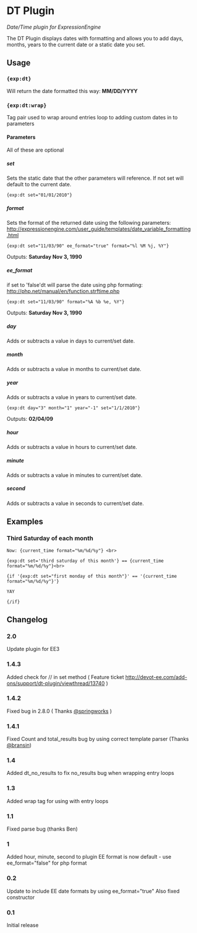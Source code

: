 # DT Plugin

*Date/Time plugin for ExpressionEngine*

The DT Plugin displays dates with formatting and allows you to add days, months, years to the current date or a static date you set.

## Usage

### `{exp:dt}`

Will return the date formatted this way: **MM/DD/YYYY**

### `{exp:dt:wrap}`

Tag pair used to wrap around entries loop to adding custom dates in to parameters

#### Parameters

All of these are optional

##### set 

Sets the static date that the other parameters will reference. If not set will default to the current date.

    {exp:dt set="01/01/2010"}

##### format

Sets the format of the returned date using the  following parameters: http://expressionengine.com/user_guide/templates/date_variable_formatting.html
  
    {exp:dt set="11/03/90" ee_format="true" format="%l %M %j, %Y"}

Outputs: **Saturday Nov 3, 1990**

##### ee_format

if set to 'false'dt will parse the date using php formating: http://php.net/manual/en/function.strftime.php 
   
    {exp:dt set="11/03/90" format="%A %b %e, %Y"}

Outputs: **Saturday Nov 3, 1990**
    
##### day
  
  Adds or subtracts a value in days to current/set date.

##### month
  
  Adds or subtracts a value in months to current/set date.

##### year
 
  Adds or subtracts a value in years to current/set date.

    {exp:dt day="3" month="1" year="-1" set="1/1/2010"}

Outputs: **02/04/09**

##### hour

  Adds or subtracts a value in hours to current/set date.

##### minute

  Adds or subtracts a value in minutes to current/set date.

##### second

  Adds or subtracts a value in seconds to current/set date.

## Examples

### Third Saturday of each month


    Now: {current_time format="%m/%d/%y"} <br>

    {exp:dt set='third saturday of this month'} == {current_time format="%m/%d/%y"}<br>

    {if '{exp:dt set="first monday of this month"}' == '{current_time format="%m/%d/%y"}'}

    YAY

    {/if}


## Changelog


### 2.0  

Update plugin for EE3

### 1.4.3

Added check for // in set method ( Feature ticket <a href="http://devot-ee.com/add-ons/support/dt-plugin/viewthread/13740">http://devot-ee.com/add-ons/support/dt-plugin/viewthread/13740</a> )

### 1.4.2  

Fixed bug in 2.8.0 ( Thanks <a href="http://devot-ee.com/profile/user90086456"> @springworks</a> )

### 1.4.1  

Fixed Count and total_results  bug by using correct template parser  (Thanks <a href="http://devot-ee.com/members/profile/bransinanderson">@bransin</a>)

### 1.4  

Added dt_no_results to fix no_results bug when wrapping entry loops

### 1.3  

Added wrap tag for using with entry loops

### 1.1  

Fixed parse bug (thanks Ben)
 
### 1  

Added hour, minute, second to plugin
EE format is now default - use ee_format="false" for php format

### 0.2  
Update to include EE date formats by using ee_format="true"
Also fixed constructor

### 0.1  

Initial release